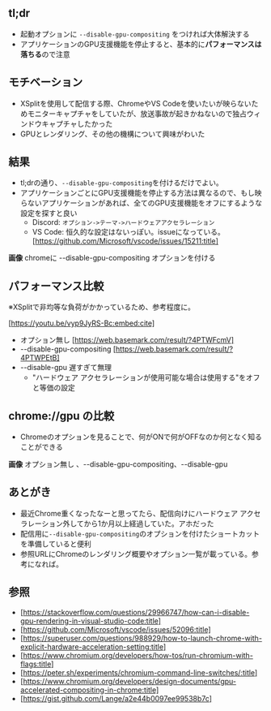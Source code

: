 ## tl;dr

* 起動オプションに `--disable-gpu-compositing` をつければ大体解決する
* アプリケーションのGPU支援機能を停止すると、基本的に**パフォーマンスは落ちる**ので注意

## モチベーション

* XSplitを使用して配信する際、ChromeやVS Codeを使いたいが映らないためモニターキャプチャをしていたが、放送事故が起きかねないので独占ウィンドウキャプチャしたかった
* GPUとレンダリング、その他の機構について興味がわいた

## 結果

* tl;drの通り、`--disable-gpu-compositing`を付けるだけでよい。
* アプリケーションごとにGPU支援機能を停止する方法は異なるので、もし映らないアプリケーションがあれば、全てのGPU支援機能をオフにするような設定を探すと良い
  * Discord: `オプション->テーマ->ハードウェアアクセラレーション`
  * VS Code: 恒久的な設定はないっぽい。issueになっている。 [https://github.com/Microsoft/vscode/issues/15211:title]

**画像**
chromeに --disable-gpu-compositing オプションを付ける

## パフォーマンス比較

※XSplitで非均等な負荷がかかっているため、参考程度に。

[https://youtu.be/vyp9JyRS-Bc:embed:cite]

* オプション無し [https://web.basemark.com/result/?4PTWFcmV]
* --disable-gpu-compositing [https://web.basemark.com/result/?4PTWPEtB]
* --disable-gpu 遅すぎて無理
  * "ハードウェア アクセラレーションが使用可能な場合は使用する"をオフ と等価の設定

## chrome://gpu の比較

* Chromeのオプションを見ることで、何がONで何がOFFなのか何となく知ることができる

**画像**
オプション無し 、--disable-gpu-compositing、--disable-gpu

## あとがき

* 最近Chrome重くなったなーと思ってたら、配信向けにハードウェア アクセラレーション外してから1か月以上経過していた。アホだった
* 配信用に`--disable-gpu-compositing`のオプションを付けたショートカットを準備していると便利
* 参照URLにChromeのレンダリング概要やオプション一覧が載っている。参考になれば。

## 参照

* [https://stackoverflow.com/questions/29966747/how-can-i-disable-gpu-rendering-in-visual-studio-code:title]
* [https://github.com/Microsoft/vscode/issues/52096:title]
* [https://superuser.com/questions/988929/how-to-launch-chrome-with-explicit-hardware-acceleration-setting:title]
* [https://www.chromium.org/developers/how-tos/run-chromium-with-flags:title]
* [https://peter.sh/experiments/chromium-command-line-switches/:title]
* [https://www.chromium.org/developers/design-documents/gpu-accelerated-compositing-in-chrome:title]
* [https://gist.github.com/Lange/a2e44b0097ee99538b7c]